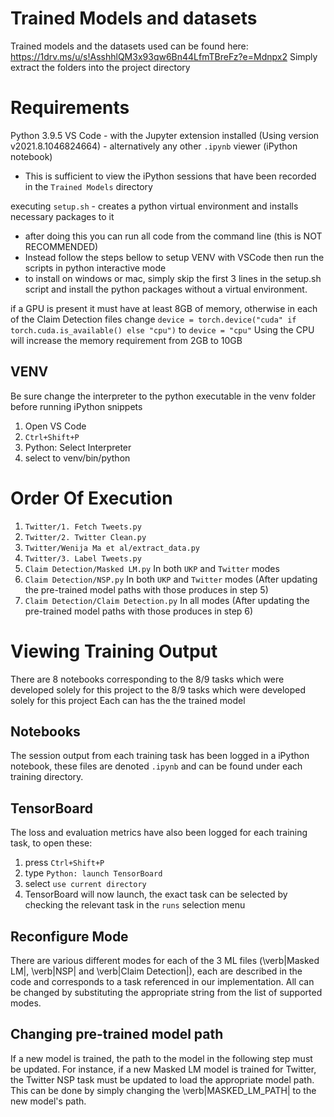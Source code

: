 # Trained Models and datasets
Trained models and the datasets used can be found here: https://1drv.ms/u/s!AsshhlQM3x93qw6Bn44LfmTBreFz?e=Mdnpx2
Simply extract the folders into the project directory

# Requirements
Python 3.9.5
VS Code - with the Jupyter extension installed (Using version v2021.8.1046824664) - alternatively any other `.ipynb` viewer (iPython notebook)
- This is sufficient to view the iPython sessions that have been recorded in the `Trained Models` directory

executing `setup.sh` - creates a python virtual environment and installs necessary packages to it
- after doing this you can run all code from the command line (this is NOT RECOMMENDED)
- Instead follow the steps bellow to setup VENV with VSCode then run the scripts in python interactive mode
- to install on windows or mac, simply skip the first 3 lines in the setup.sh script and install the python packages without a virtual environment.

if a GPU is present it must have at least 8GB of memory, otherwise in each of the Claim Detection files change
`device = torch.device("cuda" if torch.cuda.is_available() else "cpu")`
to
`device = "cpu"`
Using the CPU will increase the memory requirement from 2GB to 10GB

## VENV
Be sure change the interpreter to the python executable in the venv folder before running iPython snippets
1. Open VS Code
2. `Ctrl+Shift+P`
3. Python: Select Interpreter
4. select to venv/bin/python


# Order Of Execution

1. `Twitter/1. Fetch Tweets.py`
2. `Twitter/2. Twitter Clean.py`
3. `Twitter/Wenija Ma et al/extract_data.py`
4. `Twitter/3. Label Tweets.py`
5. `Claim Detection/Masked LM.py` In both `UKP` and `Twitter` modes
6. `Claim Detection/NSP.py` In both `UKP` and `Twitter` modes (After updating the pre-trained model paths with those produces in step 5)
7. `Claim Detection/Claim Detection.py` In all modes (After updating the pre-trained model paths with those produces in step 6)

# Viewing Training Output
There are 8 notebooks corresponding to the 8/9 tasks which were developed solely for this project to the 8/9 tasks which were developed solely for this project
Each can has the the trained model 

## Notebooks
The session output from each training task has been logged in a iPython notebook, these files are denoted `.ipynb` and can be found under each training directory.

## TensorBoard
The loss and evaluation metrics have also been logged for each training task, to open these:
1. press `Ctrl+Shift+P`
2. type `Python: launch TensorBoard`
3. select `use current directory`
4. TensorBoard will now launch, the exact task can be selected by checking the relevant task in the `runs` selection menu


## Reconfigure Mode

There are various different modes for each of the 3 ML files (\verb|Masked LM|, \verb|NSP| and \verb|Claim Detection|), each are described in the code and corresponds to a task referenced in our implementation.
All can be changed by substituting the appropriate string from the list of supported modes. 

## Changing pre-trained model path

If a new model is trained, the path to the model in the following step must be updated. For instance, if a new Masked LM model is trained for Twitter, the Twitter NSP task must be updated to load the appropriate model path. This can be done by simply changing the \verb|MASKED_LM_PATH| to the new model's path.